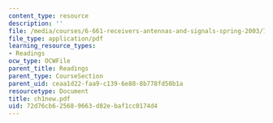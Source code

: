 ```yaml
---
content_type: resource
description: ''
file: /media/courses/6-661-receivers-antennas-and-signals-spring-2003/72d76cb625689663d82ebaf1cc0174d4_ch1new.pdf
file_type: application/pdf
learning_resource_types:
- Readings
ocw_type: OCWFile
parent_title: Readings
parent_type: CourseSection
parent_uid: ceaa1d22-faa9-c139-6e88-8b778fd50b1a
resourcetype: Document
title: ch1new.pdf
uid: 72d76cb6-2568-9663-d82e-baf1cc0174d4
---
```

